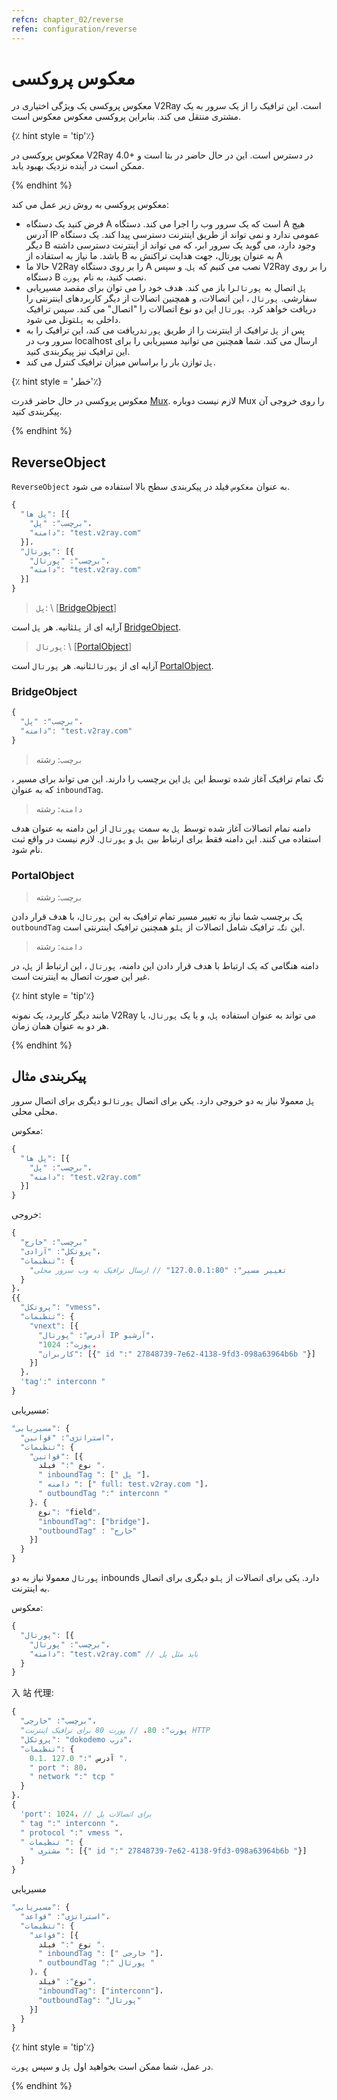```yaml
---
refcn: chapter_02/reverse
refen: configuration/reverse
---
```

# معکوس پروکسی

معکوس پروکسی یک ویژگی اختیاری در V2Ray است. این ترافیک را از یک سرور به یک مشتری منتقل می کند. بنابراین پروکسی معکوس معکوس است.

{٪ hint style = 'tip'٪}

معکوس پروکسی در V2Ray 4.0+ در دسترس است. این در حال حاضر در بتا است و ممکن است در آینده نزدیک بهبود یابد.

{% endhint %}

معکوس پروکسی به روش زیر عمل می کند:

* فرض کنید یک دستگاه A است که یک سرور وب را اجرا می کند. دستگاه A هیچ آدرس IP عمومی ندارد و نمی تواند از طریق اینترنت دسترسی پیدا کند. یک دستگاه دیگر B وجود دارد، می گوید یک سرور ابر، که می تواند از اینترنت دسترسی داشته باشد. ما نیاز به استفاده از B به عنوان پورتال، جهت هدایت تراکنش به A
* حالا ما V2Ray را بر روی دستگاه A نصب می کنیم که `پل`. و سپس V2Ray را بر روی دستگاه B نصب کنید، به نام `پورت`.
* `پل` اتصال به `پورتال`را باز می کند. هدف خود را می توان برای مقصد مسیریابی سفارشی. `پورتال` ، این اتصالات، و همچنین اتصالات از دیگر کاربردهای اینترنتی را دریافت خواهد کرد. `پورتال` این دو نوع اتصالات را "اتصال" می کند. سپس ترافیک داخلی به `پل`تونل می شود.
* پس از `پل` ترافیک از اینترنت را از طریق `پورت`دریافت می کند، این ترافیک را به سرور وب در localhost ارسال می کند. شما همچنین می توانید مسیریابی را برای این ترافیک نیز پیکربندی کنید.
* `پل` توازن بار را براساس میزان ترافیک کنترل می کند.

{٪ hint style = 'خطر'٪}

معکوس پروکسی در حال حاضر قدرت [Mux](mux.md). لازم نیست دوباره Mux را روی خروجی آن پیکربندی کنید.

{% endhint %}

## ReverseObject

`ReverseObject` به عنوان `معکوس` فیلد در پیکربندی سطح بالا استفاده می شود.

```javascript
{
  "پل ها": [{
    "برچسب": "پل"،
    "دامنه": "test.v2ray.com"
  }]،
  "پورتال": [{
    "برچسب": "پورتال"،
    "دامنه": "test.v2ray.com"
  }]
}
```

> `پل`: \ [[BridgeObject](bridgeobject)]

آرایه ای از `پل`ثانیه. هر `پل` است [BridgeObject](bridgeobject).

> `پورتال`: \ [[PortalObject](portalobject)]

آرایه ای از `پورتال`ثانیه. هر `پورتال` است [PortalObject](bridgeobject).

### BridgeObject

```javascript
{
  "برچسب": "پل"،
  "دامنه": "test.v2ray.com"
}
```

> `برچسب`: رشته

تگ تمام ترافیک آغاز شده توسط این `پل` این برچسب را دارند. این می تواند برای مسیر [](routing.md)، که به عنوان `inboundTag`.

> `دامنه`: رشته

دامنه تمام اتصالات آغاز شده توسط `پل` به سمت `پورتال` از این دامنه به عنوان هدف استفاده می کنند. این دامنه فقط برای ارتباط بین `پل` و `پورتال`. لازم نیست در واقع ثبت نام شود.

### PortalObject

> `برچسب`: رشته

یک برچسب شما نیاز به تغییر مسیر تمام ترافیک به این `پورتال`، با هدف قرار دادن `outboundTag` این `تگ`. ترافیک شامل اتصالات از `پل`و همچنین ترافیک اینترنتی است.

> `دامنه`: رشته

دامنه هنگامی که یک ارتباط با هدف قرار دادن این دامنه، `پورتال` ، این ارتباط از `پل`، در غیر این صورت اتصال به اینترنت است.

{٪ hint style = 'tip'٪}

مانند دیگر کاربرد، یک نمونه V2Ray می تواند به عنوان استفاده `پل`، و یا یک `پورتال`، یا هر دو به عنوان همان زمان.

{% endhint %}

## پیکربندی مثال

`پل` معمولا نیاز به دو خروجی دارد. یکی برای اتصال `پورتال`و دیگری برای اتصال سرور محلی محلی.

معکوس:

```javascript
{
  "پل ها": [{
    "برچسب": "پل"،
    "دامنه": "test.v2ray.com"
  }]
}
```

خروجی:

```javascript
{
  "برچسب": "خارج"
  "پروتکل": "آزادی"،
  "تنظیمات": {
    "تغییر مسیر": "127.0.0.1:80" // ارسال ترافیک به وب سرور محلی
  }
}،
{{
  "پروتکل": "vmess"،
  "تنظیمات": {
    "vnext": [{
      "آدرس": "پورتال IP آرشیو"،
      "پورت": 1024،
      "کاربران": [{" id ":" 27848739-7e62-4138-9fd3-098a63964b6b "}]
    }]
  }،
  'tag':" interconn "
}
```

مسیریابی:

```javascript
"مسیریابی": {
  "استراتژی": "قوانین"،
  "تنظیمات": {
    "قوانین": [{
      نوع ":" فیلد "،
      " inboundTag ": [" پل "]،
      " دامنه ": [" full: test.v2ray.com "]،
      " outboundTag ":" interconn "
    }، {
      نوع": "field"،
      "inboundTag": ["bridge"]،
      "outboundTag" : "خارج"
    }]
  }
}
```

`پورتال` معمولا نیاز به دو inbounds دارد. یکی برای اتصالات از `پل`و دیگری برای اتصال به اینترنت.

معکوس:

```javascript
{
  "پورتال": [{
    "برچسب": "پورتال"،
    "دامنه": "test.v2ray.com" // باید مثل پل
  }
}
```

入 站 代理:

```javascript
{
  "برچسب": "خارجی"،
  "پورت": 80، // پورت 80 برای ترافیک اینترنت HTTP
  "پروتکل": "dokodemo درب"،
  "تنظیمات": {
    آدرس ":" 127.0 .0.1 "،
    " port ": 80،
    " network ":" tcp "
  }
}،
{
  'port': 1024، // برای اتصالات پل
  " tag ":" interconn "،
  " protocol ":" vmess "،
  " تنظیمات ": {
    " مشتری ": [{" id ":" 27848739-7e62-4138-9fd3-098a63964b6b "}]
  }
}
```

مسیریابی

```javascript
"مسیریابی": {
  "استراتژی": "قواعد"،
  "تنظیمات": {
    "قواعد": [{
      نوع ":" فیلد "،
      " inboundTag ": [" خارجی "]،
      " outboundTag ":" پورتال "
    )، {
      نوع": "فیلد"،
      "inboundTag": ["interconn"]،
      "outboundTag": "پورتال"
    }]
  }
}
```

{٪ hint style = 'tip'٪}

در عمل، شما ممکن است بخواهید اول `پل` و سپس `پورت`.

{% endhint %}